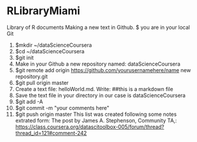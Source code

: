 RLibraryMiami
=============

Library of R documents
Making a new text in Github.   $ you are in your local Git

1.  $mkdir ~/dataScienceCoursera
2.  $cd ~/dataScienceCoursera
3.  $git init
4.  Make in your Github a new repository named: dataScienceCoursera
5.  $git remote add origin https://github.com/yourusernamehere/name new repository.git
6.  $git pull origin master
7.  Create a text file: helloWorld.md. Write: ##this is a markdown file
8.  Save the text file in your directory in our case is dataScienceCoursera
9.  $git add -A
10. $git commit -m "your comments here"
11. $git push origin master
This list was created following some notes extrated form: The post by James A. Stephenson, Community TA,:
https://class.coursera.org/datascitoolbox-005/forum/thread?thread_id=121#comment-242

